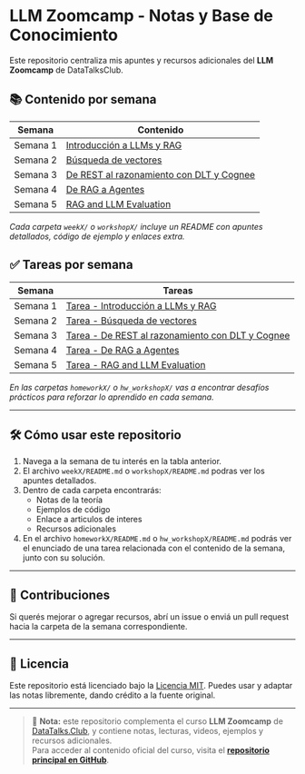 # LLM Zoomcamp - Notas y Base de Conocimiento

Este repositorio centraliza mis apuntes y recursos adicionales del **LLM Zoomcamp** de DataTalksClub.

## 📚 Contenido por semana

| Semana   | Contenido                                                          |
| -------- | -------------------------------------------------------------------|
| Semana 1 | [Introducción a LLMs y RAG](./week1/)                              |
| Semana 2 | [Búsqueda de vectores](./week2/)                                   |
| Semana 3 | [De REST al razonamiento con DLT y Cognee](./workshop1/)           |
| Semana 4 | [De RAG a Agentes](./workshop2/)                                   |
| Semana 5 | [RAG and LLM Evaluation](./week3/)                                 |

*Cada carpeta `weekX/` o `workshopX/` incluye un README con apuntes detallados, código de ejemplo y enlaces extra.*

## ✅ Tareas por semana

| Semana   | Tareas                                                                |
| -------- | ----------------------------------------------------------------------|
| Semana 1 | [Tarea - Introducción a LLMs y RAG](./homework1/)                     |
| Semana 2 | [Tarea - Búsqueda de vectores](./homework2/)                          |
| Semana 3 | [Tarea - De REST al razonamiento con DLT y Cognee](./hw_workshop1/)   |
| Semana 4 | [Tarea - De RAG a Agentes](./hw_workshop2/)                           |
| Semana 5 | [Tarea - RAG and LLM Evaluation](./homework3/)                        |

*En las carpetas `homeworkX/` o `hw_workshopX/` vas a encontrar desafíos prácticos para reforzar lo aprendido en cada semana.*

---

## 🛠️ Cómo usar este repositorio

1. Navega a la semana de tu interés en la tabla anterior.
2. El archivo `weekX/README.md` o `workshopX/README.md` podras ver los apuntes detallados.
3. Dentro de cada carpeta encontrarás:
   * Notas de la teoría
   * Ejemplos de código
   * Enlace a articulos de interes
   * Recursos adicionales
4. En el archivo `homeworkX/README.md` o `hw_workshopX/README.md` podrás ver el enunciado de una tarea relacionada con el contenido de la semana, junto con su solución.

---

## 🤝 Contribuciones

Si querés mejorar o agregar recursos, abrí un issue o enviá un pull request hacia la carpeta de la semana correspondiente.

---

## 📝 Licencia

Este repositorio está licenciado bajo la [Licencia MIT](LICENSE). Puedes usar y adaptar las notas libremente, dando crédito a la fuente original.

---

> 📌 **Nota:** este repositorio complementa el curso **LLM Zoomcamp** de [DataTalks.Club](https://datatalks.club/), y contiene notas, lecturas, videos, ejemplos y recursos adicionales.  
> Para acceder al contenido oficial del curso, visita el [**repositorio principal en GitHub**](https://github.com/DataTalksClub/llm-zoomcamp).
